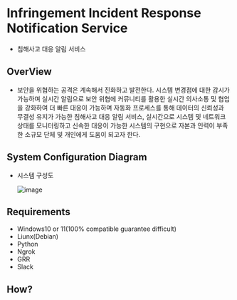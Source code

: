 # Infringement Incident Response Notification Service
- 침해사고 대응 알림 서비스

## OverView
- 보안을 위협하는 공격은 계속해서 진화하고 발전한다. 시스템 변경점에 대한 감시가 가능하며 실시간 알림으로 보안 위협에 커뮤니티를 활용한 실시간 의사소통 및 협업을 강화하여 더 빠른 대응이 가능하며 자동화 프로세스를 통해 데이터의 신뢰성과 무결성 유지가 가능한 침해사고 대응 알림 서비스, 실시간으로 시스템 및 네트워크 상태를 모니터링하고 신속한 대응이 가능한 시스템의 구현으로 자본과 인력이 부족한 소규모 단체 및 개인에게 도움이 되고자 한다.

## System Configuration Diagram
- 시스템 구성도
  
  ![image](https://github.com/JeungWookEun/Graduation-Project/assets/83112361/aeedf24f-0a8d-4316-a0dd-0d1609a2e281)

## Requirements
- Windows10 or 11(100% compatible guarantee difficult)
- Liunx(Debian)
- Python
- Ngrok
- GRR
- Slack

## How?
